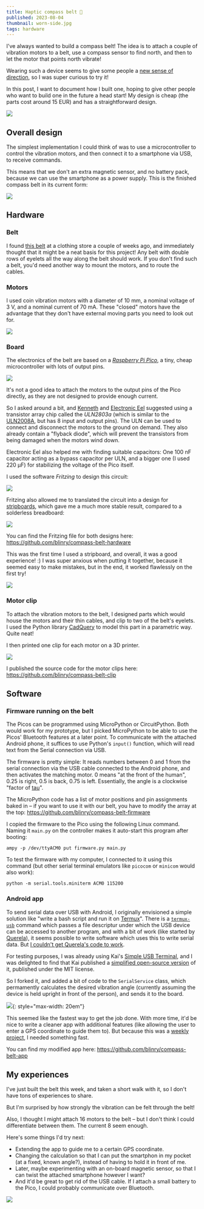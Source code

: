 ```yaml
---
title: Haptic compass belt 🧭
published: 2023-08-04
thumbnail: worn-side.jpg
tags: hardware
---
```


I've always wanted to build a compass belt! The idea is to attach a couple of vibration motors to a belt, use a compass sensor to find north, and then to let the motor that points north vibrate!

Wearing such a device seems to give some people a [new sense of direction](https://www.wired.com/2007/04/esp/), so I was super curious to try it!

In this post, I want to document how I built one, hoping to give other people who want to build one in the future a head start! My design is cheap (the parts cost around 15 EUR) and has a straightforward design.

![](worn-side.jpg)

## Overall design

The simplest implementation I could think of was to use a microcontroller to control the vibration motors, and then connect it to a smartphone via USB, to receive commands.

This means that we don't an extra magnetic sensor, and no battery pack, because we can use the smartphone as a power supply. This is the finished compass belt in its current form:

![](result.png)

## Hardware

### Belt

I found [this belt](https://www2.hm.com/de_de/productpage.0907409001.html) at a clothing store a couple of weeks ago, and immediately thought that it might be a neat basis for this project! Any belt with double rows of eyelets all the way along the belt should work. If you don't find such a belt, you'd need another way to mount the motors, and to route the cables.

### Motors

I used coin vibration motors with a diameter of 10 mm, a nominal voltage of 3 V, and a nominal current of 70 mA. These "closed" motors have the advantage that they don't have external moving parts you need to look out for.

![](motors.png)

### Board

The electronics of the belt are based on a *[Raspberry Pi Pico](https://en.wikipedia.org/wiki/Raspberry_Pi#Raspberry_Pi_Pico)*, a tiny, cheap microcontroller with lots of output pins.

![](pico.jpg)

It's not a good idea to attach the motors to the output pins of the Pico directly, as they are not designed to provide enough current.

So I asked around a bit, and [Kenneth](https://chaos.social/@kwf@social.afront.org) and [Electronic Eel](https://chaos.social/@electronic_eel@treehouse.systems) suggested using a transistor array chip called the *ULN2803a* (which is similar to the [ULN2008A](https://en.wikipedia.org/wiki/ULN2003A), but has 8 input and output pins). The ULN can be used to connect and disconnect the motors to the ground on demand. They also already contain a "flyback diode", which will prevent the transistors from being damaged when the motors wind down.

Electronic Eel also helped me with finding suitable capacitors: One 100 nF capacitor acting as a bypass capacitor per ULN, and a bigger one (I used 220 µF) for stabilizing the voltage of the Pico itself.

I used the software *Fritzing* to design this circuit:

![](circuit.png)

Fritzing also allowed me to translated the circuit into a design for [stripboards](https://en.wikipedia.org/wiki/Stripboard), which gave me a much more stable result, compared to a solderless breadboard:

![](stripboard.png)

You can find the Fritzing file for both designs here: <https://github.com/blinry/compass-belt-hardware>

This was the first time I used a stripboard, and overall, it was a good experience! :) I was super anxious when putting it together, because it seemed easy to make mistakes, but in the end, it worked flawlessly on the first try!

![](worn.jpg)

### Motor clip

To attach the vibration motors to the belt, I designed parts which would house the motors and their thin cables, and clip to two of the belt's eyelets. I used the Python library [CadQuery](https://cadquery.readthedocs.io) to model this part in a parametric way. Quite neat!

I then printed one clip for each motor on a 3D printer.

![](clip.png)

I published the source code for the motor clips here: <https://github.com/blinry/compass-belt-clip>

## Software


### Firmware running on the belt

The Picos can be programmed using MicroPython or CircuitPython. Both would work for my prototype, but I picked MicroPython to be able to use the Picos' Bluetooth features at a later point. To communicate with the attached Android phone, it suffices to use Python's `input()` function, which will read text from the Serial connection via USB.

The firmware is pretty simple: It reads numbers between 0 and 1 from the serial connection via the USB cable connected to the Android phone, and then activates the matching motor. 0 means "at the front of the human", 0.25 is right, 0.5 is back, 0.75 is left. Essentially, the angle is a clockwise "factor of [tau](https://en.wikipedia.org/wiki/Turn_(angle)#Tau_proposals)".

The MicroPython code has a list of motor positions and pin assignments baked in – if you want to use it with our belt, you have to modify the array at the top: <https://github.com/blinry/compass-belt-firmware>

I copied the firmware to the Pico using the following Linux command. Naming it `main.py` on the controller makes it auto-start this program after booting:

    ampy -p /dev/ttyACM0 put firmware.py main.py

To test the firmware with my computer, I connected to it using this command (but other serial terminal emulators like `picocom` or `minicom` would also work):

    python -m serial.tools.miniterm ACM0 115200

### Android app

To send serial data over USB with Android, I originally envisioned a simple solution like "write a bash script and run it on [Termux](https://termux.dev)". There is a [`termux-usb`](https://wiki.termux.com/wiki/Termux-usb) command which passes a file descriptur under which the USB device can be accessed to another program, and with a bit of work (like started by [Querela](https://github.com/Querela/termux-usb-python)), it seems possible to write software which uses this to write serial data. But [I couldn't get Querela's code to work](https://github.com/Querela/termux-usb-python/issues/6).

For testing purposes, I was already using Kai's [Simple USB Terminal](https://play.google.com/store/apps/details?id=de.kai_morich.serial_usb_terminal), and I was delighted to find that Kai published a [simplified open-source version](https://github.com/kai-morich/SimpleUsbTerminal) of it, published under the MIT license.

So I forked it, and added a bit of code to the `SerialService` class, which permamently calculates the desired vibration angle (currently assuming the device is held upright in front of the person), and sends it to the board.

![](app.png){: style="max-width: 20em"}

This seemed like the fastest way to get the job done. With more time, it'd be nice to write a cleaner app with additional features (like allowing the user to enter a GPS coordinate to guide them to). But because this was a [weekly project](/weekly-project/), I needed something fast.

You can find my modified app here: <https://github.com/blinry/compass-belt-app>

## My experiences

I've just built the belt this week, and taken a short walk with it, so I don't have tons of experiences to share.

But I'm surprised by how strongly the vibration can be felt through the belt!

Also, I thought I might attach 16 motors to the belt – but I don't think I could differentiate between them. The current 8 seem enough.

Here's some things I'd try next:

- Extending the app to guide me to a certain GPS coordinate.
- Changing the calculation so that I can put the smartphon in my pocket (at a fixed, known angle?), instead of having to hold it in front of me.
- Later, maybe experimenting with an on-board magnetic sensor, so that I can twist the attached smartphone however I want?
- And it'd be great to get rid of the USB cable. If I attach a small battery to the Pico, I could probably communicate over Bluetooth.

![](tada.jpg)
